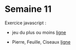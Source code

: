 # Semaine 11
Exercice javascript :

* jeu du plus ou moins [ligne](https://preview.c9users.io/mrthermos/emaine11/index.html?_c9_id=livepreview1&_c9_host=https://ide.c9.io)

* Pierre, Feuille, Ciseaux [ligne](https://preview.c9users.io/mrthermos/emaine11/Pierre,%20Feuille,%20Ciseaux/index.html?_c9_id=livepreview0&_c9_host=https://ide.c9.io)

